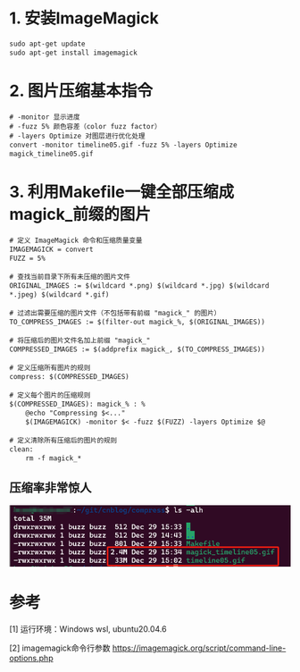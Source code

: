 # 1. 安装ImageMagick
```
sudo apt-get update
sudo apt-get install imagemagick
```

# 2. 图片压缩基本指令
```
# -monitor 显示进度
# -fuzz 5% 颜色容差（color fuzz factor）
# -layers Optimize 对图层进行优化处理
convert -monitor timeline05.gif -fuzz 5% -layers Optimize magick_timeline05.gif
```

# 3. 利用Makefile一键全部压缩成magick_前缀的图片
```
# 定义 ImageMagick 命令和压缩质量变量
IMAGEMAGICK = convert
FUZZ = 5%

# 查找当前目录下所有未压缩的图片文件
ORIGINAL_IMAGES := $(wildcard *.png) $(wildcard *.jpg) $(wildcard *.jpeg) $(wildcard *.gif)

# 过滤出需要压缩的图片文件（不包括带有前缀 "magick_" 的图片）
TO_COMPRESS_IMAGES := $(filter-out magick_%, $(ORIGINAL_IMAGES))

# 将压缩后的图片文件名加上前缀 "magick_"
COMPRESSED_IMAGES := $(addprefix magick_, $(TO_COMPRESS_IMAGES))

# 定义压缩所有图片的规则
compress: $(COMPRESSED_IMAGES)

# 定义每个图片的压缩规则
$(COMPRESSED_IMAGES): magick_% : %
	@echo "Compressing $<..."
	$(IMAGEMAGICK) -monitor $< -fuzz $(FUZZ) -layers Optimize $@

# 定义清除所有压缩后的图片的规则
clean:
	rm -f magick_*
```

## 压缩率非常惊人
![image](../assets/images/tools/magick.png)



# 参考
[1] 运行环境：Windows wsl, ubuntu20.04.6

[2] imagemagick命令行参数 https://imagemagick.org/script/command-line-options.php